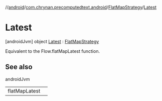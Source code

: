 //[android](../../../../index.md)/[com.chrynan.precomputedtext.android](../../index.md)/[FlatMapStrategy](../index.md)/[Latest](index.md)



# Latest  
 [androidJvm] object [Latest](index.md) : [FlatMapStrategy](../index.md)

Equivalent to the Flow.flatMapLatest function.

   


## See also  
  
androidJvm  
  
| | |
|---|---|
| <a name="com.chrynan.precomputedtext.android/FlatMapStrategy.Latest///PointingToDeclaration/"></a>flatMapLatest| <a name="com.chrynan.precomputedtext.android/FlatMapStrategy.Latest///PointingToDeclaration/"></a>|
  

